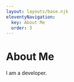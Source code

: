 ```yaml
---
layout: layouts/base.njk
eleventyNavigation:
  key: About Me
  order: 3
---
```

# About Me

I am a developer.
